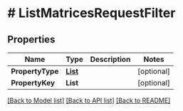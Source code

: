 # # ListMatricesRequestFilter


## Properties 


Name | Type | Description | Notes
------------ | ------------- | ------------- | -------------
**PropertyType**| [**List<ProductconfiguratorPropertyType>**](ProductconfiguratorPropertyType.md) |   | [optional]
**PropertyKey**| **List<string>** |   | [optional]


[[Back to Model list]](../../README.md#models) [[Back to API list]](../../README.md#endpoints) [[Back to README]](../../README.md)

